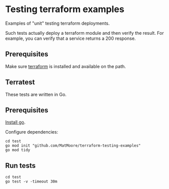 # Testing terraform examples

Examples of "unit" testing terraform deployments.

Such tests actually deploy a terraform module and then verify the result. For example, you can verify that a service returns a 200 response.

## Prerequisites

Make sure [terraform](https://developer.hashicorp.com/terraform/downloads?product_intent=terraform) is installed and available on the path.

## Terratest

These tests are written in Go.

## Prerequisites

[Install go](https://golang.org/).

Configure dependencies:

```
cd test
go mod init "github.com/MatMoore/terraform-testing-examples"
go mod tidy
```

## Run tests

```
cd test
go test -v -timeout 30m
```
